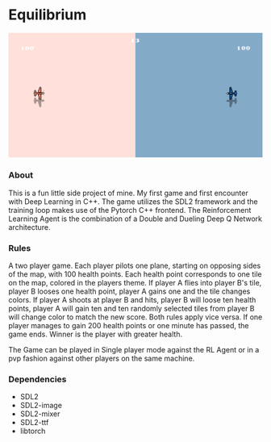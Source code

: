 # Equilibrium

![alt text](res/equilibrium-env.png)

### About
This is a fun little side project of mine.
My first game and first encounter with Deep Learning in C++.
The game utilizes the SDL2 framework and the training loop makes use of the Pytorch C++ frontend.
The Reinforcement Learning Agent is the combination of a Double and Dueling Deep Q Network architecture. 

### Rules
 A two player game. Each player pilots one plane, starting on opposing sides of the map, with 100 health points.
 Each health point corresponds to one tile on the map, colored in the players theme. If player A flies into 
 player B's tile, player B looses one health point, player A gains one and the tile changes colors. If player A
 shoots at player B and hits, player B will loose ten health points, player A will gain ten and ten randomly
 selected tiles from player B will change color to match the new score. Both rules apply vice versa. If one
 player manages to gain 200 health points or one minute has passed, the game ends. Winner is the player 
 with greater health.
 
 The Game can be played in Single player mode against the RL Agent or in a pvp fashion against other players on 
 the same machine.
 
### Dependencies
- SDL2
- SDL2-image
- SDL2-mixer
- SDL2-ttf
- libtorch